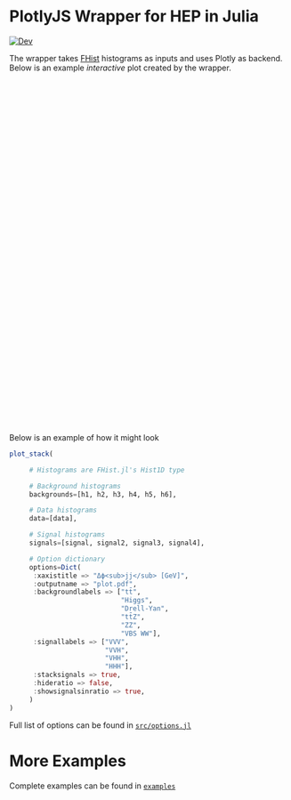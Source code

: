 # PlotlyJS Wrapper for HEP in Julia

[![Dev](https://img.shields.io/badge/docs-dev-blue.svg)](https://sgnoohc.github.io/PlotlyJSWrapper.jl/dev/)

The wrapper takes [FHist](https://github.com/Moelf/FHist.jl) histograms as inputs and uses Plotly as backend.
Below is an example <i>interactive</i> plot created by the wrapper.

<div style="text-align:center;">
<!-- <iframe src="plot.html" width="520" height="620" frameBorder="0">
</iframe> -->
<iframe id="github-iframe" src="" width="520" height="620" frameBorder="0"></iframe>
<script>
    fetch('https://api.github.com/repos/sgnoohc/PlotlyJSWrapper.jl/contents/examples/example1/plot.html')
        .then(function(response) {
            return response.json();
        }).then(function(data) {
            var iframe = document.getElementById('github-iframe');
            iframe.src = 'data:text/html;base64;charset=utf-8,' + encodeURIComponent(data['content']);
        });
</script>
</div>

Below is an example of how it might look

```julia
plot_stack(

     # Histograms are FHist.jl's Hist1D type

     # Background histograms
     backgrounds=[h1, h2, h3, h4, h5, h6],

     # Data histograms
     data=[data],

     # Signal histograms
     signals=[signal, signal2, signal3, signal4],

     # Option dictionary
     options=Dict(
      :xaxistitle => "Δϕ<sub>jj</sub> [GeV]",
      :outputname => "plot.pdf",
      :backgroundlabels => ["tt̄",
                            "Higgs",
                            "Drell-Yan",
                            "tt̄Z",
                            "ZZ",
                            "VBS WW"],
      :signallabels => ["VVV",
                        "VVH",
                        "VHH",
                        "HHH"],
      :stacksignals => true,
      :hideratio => false,
      :showsignalsinratio => true,
     )
)
```

Full list of options can be found in [```src/options.jl```](https://github.com/sgnoohc/PlotlyJSWrapper.jl/blob/main/src/options.jl)

# More Examples

Complete examples can be found in [```examples```](https://github.com/sgnoohc/PlotlyJSWrapper.jl/blob/main/examples)
